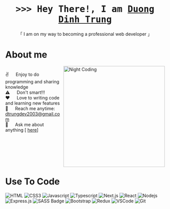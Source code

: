 
<!-- Intro  -->
<h1 align="center">
        <samp>&gt;&gt;&gt; Hey There!, I am
                <b><a href='https://github.com/dtrungdev'>Duong Dinh Trung</a></b>
        </samp>
</h1>


<p align="center"> 
    「 I am on my way to becoming a professional web developer 」
</p>

<!-- About Section -->
 
 # About me
 
<p>
<img alt="Night Coding" src="https://media0.giphy.com/media/Ll22OhMLAlVDb8UQWe/giphy.gif" align="right" height='320px' width='auto'/>

  <br/>
 ✌️ &emsp; Enjoy to do programming and sharing knowledge <br/>
 ⚠️ &emsp; Don't smart!!! <br/>
 ❤️ &emsp; Love to writing code and learning new features<br/>
 📧 &emsp; Reach me anytime: <ins>dtrungdev2003@gmail.com</ins> <br/>
 💬 &emsp; Ask me about anything [ <a href='https://github.com/dtrungdev/dtrungdev/issues'>here<a>]
 <br/>
  <br/>
   <br/>
    <br/>
</p>

<br/>
<br/>



 # Use To Code
![HTML](https://img.shields.io/badge/HTML5-E34F26?style=for-the-badge&logo=html5&logoColor=white)
![CSS3](https://img.shields.io/badge/CSS3-1572B6?style=for-the-badge&logo=css3&logoColor=white)
![Javascript](https://img.shields.io/badge/Javascript-F0DB4F?style=for-the-badge&labelColor=black&logo=javascript&logoColor=F0DB4F)
![Typescript](https://img.shields.io/badge/Typescript-007acc?style=for-the-badge&labelColor=black&logo=typescript&logoColor=007acc)
![Next.js](https://img.shields.io/badge/next.js-000000?style=for-the-badge&logo=nextdotjs&logoColor=white)
![React](https://img.shields.io/badge/-React-61DBFB?style=for-the-badge&labelColor=black&logo=react&logoColor=61DBFB)
![Nodejs](https://img.shields.io/badge/Nodejs-3C873A?style=for-the-badge&labelColor=black&logo=node.js&logoColor=3C873A)
![Express.js](https://img.shields.io/badge/Express.js-000000?style=for-the-badge&logo=express&logoColor=white)
![SASS Badge](https://img.shields.io/badge/Sass-CC6699?style=for-the-badge&logo=sass&logoColor=white)
![Bootstrap](https://img.shields.io/badge/Bootstrap-563D7C?style=for-the-badge&logo=bootstrap&logoColor=white)
![Redux](https://img.shields.io/badge/Redux-593D88?style=for-the-badge&logo=redux&logoColor=white)
![VSCode](https://img.shields.io/badge/Visual_Studio-0078d7?style=for-the-badge&logo=visual%20studio&logoColor=white)
![Git](https://img.shields.io/badge/Git-F05032?style=for-the-badge&logo=git&logoColor=white)

<br/>


